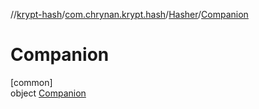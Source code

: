 //[krypt-hash](../../../../index.md)/[com.chrynan.krypt.hash](../../index.md)/[Hasher](../index.md)/[Companion](index.md)

# Companion

[common]\
object [Companion](index.md)
